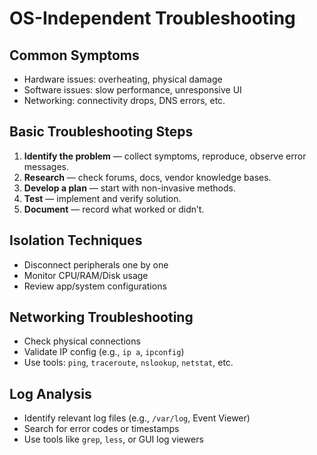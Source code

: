 # OS-Independent Troubleshooting

## Common Symptoms
- Hardware issues: overheating, physical damage
- Software issues: slow performance, unresponsive UI
- Networking: connectivity drops, DNS errors, etc.

## Basic Troubleshooting Steps
1. **Identify the problem** — collect symptoms, reproduce, observe error messages.
2. **Research** — check forums, docs, vendor knowledge bases.
3. **Develop a plan** — start with non-invasive methods.
4. **Test** — implement and verify solution.
5. **Document** — record what worked or didn’t.

## Isolation Techniques
- Disconnect peripherals one by one
- Monitor CPU/RAM/Disk usage
- Review app/system configurations

## Networking Troubleshooting
- Check physical connections
- Validate IP config (e.g., `ip a`, `ipconfig`)
- Use tools: `ping`, `traceroute`, `nslookup`, `netstat`, etc.

## Log Analysis
- Identify relevant log files (e.g., `/var/log`, Event Viewer)
- Search for error codes or timestamps
- Use tools like `grep`, `less`, or GUI log viewers
